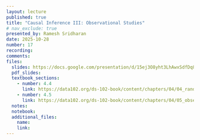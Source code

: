 ```yaml
---
layout: lecture
published: true
title: "Causal Inference III: Observational Studies"
# nav_exclude: true
presented_by: Ramesh Sridharan
date: 2025-10-28
number: 17
recording: 
comments:
files:
  slides: https://docs.google.com/presentation/d/15ej3O8yht3LhAwxSdfDq8IJ9diolvSE6unH0kkQWjew/edit?usp=sharing
  pdf_slides:
  textbook_sections:
    - number: 4.4
      link: https://data102.org/ds-102-book/content/chapters/04/04_randomized_experiments.html
    - number: 4.5
      link: https://data102.org/ds-102-book/content/chapters/04/05_observational_studies_unconfoundedness.html
  notes:
  notebook:
  additional_files:
    name:
    link:
---
```

